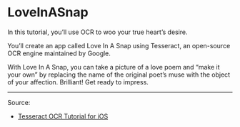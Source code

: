 # LoveInASnap

In this tutorial, you’ll use OCR to woo your true heart’s desire. 

You’ll create an app called Love In A Snap using Tesseract, an open-source OCR engine maintained by Google. 

With Love In A Snap, you can take a picture of a love poem and “make it your own” by replacing the name of the original poet’s muse with the object of your affection. Brilliant! Get ready to impress.

---

Source:

- [Tesseract OCR Tutorial for iOS](https://www.raywenderlich.com/163445/tesseract-ocr-tutorial-ios)
